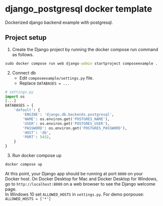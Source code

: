 # django_postgresql docker template 
Dockerized django backend example with postgresql.

## Project setup

1. Create the Django project by running the docker compose run command as follows. <br>
``` cmd
sudo docker compose run web django-admin startproject composeexample .
```
2. Connect db <br> 
    - Edit ```composeexample/settings.py``` file.
    - Replace ```DATABASES = ... ```
  ``` Python
  # settings.py
  import os
  [...]
  DATABASES = {
      'default': {
          'ENGINE': 'django.db.backends.postgresql',
          'NAME': os.environ.get('POSTGRES_NAME'),
          'USER': os.environ.get('POSTGRES_USER'),
          'PASSWORD': os.environ.get('POSTGRES_PASSWORD'),
          'HOST': 'db',
          'PORT': 5432,
      }
  }
  ```
3. Run docker compose up 
``` cmd
docker compose up
```

At this point, your Django app should be running at port ```8000``` on your Docker host. 
On Docker Desktop for Mac and Docker Desktop for Windows, go to ```http://localhost:8000``` on a web browser to see the Django welcome page.
<br>
In Windows 10 set ```ALLOWED_HOSTS``` in ```settings.py```. For demo porpouse: ```ALLOWED_HOSTS = ['*']```
